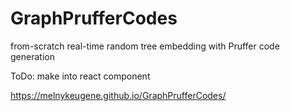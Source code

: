 # GraphPrufferCodes

from-scratch real-time random tree embedding with Pruffer code generation

ToDo: make into react component

https://melnykeugene.github.io/GraphPrufferCodes/
